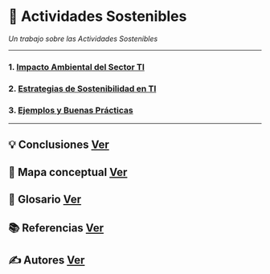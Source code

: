 # 🔄 Actividades Sostenibles

_Un trabajo sobre las Actividades Sostenibles_

---

### 1. [Impacto Ambiental del Sector TI](impacto.md)
### 2. [Estrategias de Sostenibilidad en TI](estrategia.md)
### 3. [Ejemplos y Buenas Prácticas](practicas.md)

---

## 💡 Conclusiones [Ver](conclusiones.md)

## 🧷 Mapa conceptual [Ver](mapa_conceptual.md)

## 📖 Glosario [Ver](glosario.md)

## 📚 Referencias [Ver](referencias.md)

## ✍️ Autores [Ver](autores.md)
